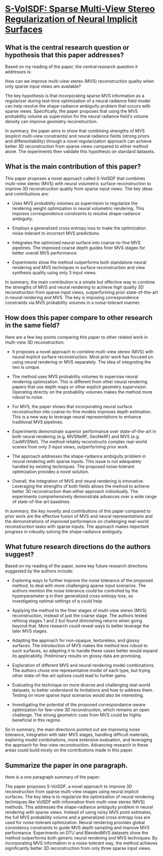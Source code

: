 # [S-VolSDF: Sparse Multi-View Stereo Regularization of Neural Implicit   Surfaces](https://arxiv.org/abs/2303.17712)

## What is the central research question or hypothesis that this paper addresses?

 Based on my reading of the paper, the central research question it addresses is: 

How can we improve multi-view stereo (MVS) reconstruction quality when only sparse input views are available?

The key hypothesis is that incorporating sparse MVS information as a regularizer during test-time optimization of a neural radiance field model can help resolve the shape-radiance ambiguity problem that occurs with sparse views. Specifically, the paper proposes that using the MVS probability volume as supervision for the neural radiance field's volume density can improve geometry reconstruction.

In summary, the paper aims to show that combining strengths of MVS (explicit multi-view constraints) and neural radiance fields (strong priors and differentiability) through a novel regularization approach can achieve better 3D reconstruction from sparse views compared to either method alone. The experiments then validate this hypothesis on standard datasets.


## What is the main contribution of this paper?

 This paper proposes a novel approach called S-VolSDF that combines multi-view stereo (MVS) with neural volumetric surface reconstruction to improve 3D reconstruction quality from sparse input views. The key ideas and contributions are:

- Uses MVS probability volumes as supervision to regularize the rendering weight optimization in neural volumetric rendering. This imposes correspondence constraints to resolve shape-radiance ambiguity.

- Employs a generalized cross entropy loss to make the optimization noise-tolerant to incorrect MVS predictions. 

- Integrates the optimized neural surface into coarse-to-fine MVS pipelines. The improved coarse depth guides finer MVS stages for better overall MVS performance.

- Experiments show the method outperforms both standalone neural rendering and MVS techniques in surface reconstruction and view synthesis quality using only 3 input views.

In summary, the main contribution is a simple but effective way to combine the strengths of MVS and neural rendering to achieve high quality 3D reconstruction from sparse input views, outperforming prior state-of-the-art in neural rendering and MVS. The key is imposing correspondence constraints via MVS probability volumes in a noise-tolerant manner.


## How does this paper compare to other research in the same field?

 Here are a few key points comparing this paper to other related work in multi-view 3D reconstruction:

- It proposes a novel approach to combine multi-view stereo (MVS) with neural implicit surface reconstruction. Most prior work has focused on using neural rendering or MVS separately. The idea of integrating the two is unique.

- The method uses MVS probability volumes to supervise neural rendering optimization. This is different from other neural rendering papers that use depth maps or other explicit geometry supervision. Operating directly on the probability volumes makes the method more robust to noise.

- For MVS, the paper shows that incorporating neural surface reconstruction into coarse-to-fine models improves depth estimation. This is a new way to leverage neural representations to enhance traditional MVS pipelines. 

- Experiments demonstrate superior performance over state-of-the-art in both neural rendering (e.g. MVSNeRF, GeoNeRF) and MVS (e.g. CasMVSNet). The method reliably reconstructs complex real-world scenes from only 3 input views, outperforming prior work.

- The approach addresses the shape-radiance ambiguity problem in neural rendering with sparse inputs. This issue is not adequately handled by existing techniques. The proposed noise-tolerant optimization provides a novel solution.

- Overall, the integration of MVS and neural rendering is innovative. Leveraging the strengths of both fields allows the method to achieve better 3D reconstruction than either approach individually. The experiments comprehensively demonstrate advances over a wide range of state-of-the-art baselines.

In summary, the key novelty and contributions of this paper compared to prior work are the effective fusion of MVS and neural representations and the demonstrations of improved performance on challenging real-world reconstruction tasks with sparse inputs. The approach makes important progress in robustly solving the shape-radiance ambiguity.


## What future research directions do the authors suggest?

 Based on my reading of the paper, some key future research directions suggested by the authors include:

- Exploring ways to further improve the noise tolerance of the proposed method, to deal with more challenging sparse input scenarios. The authors mention the noise tolerance could be controlled by the hyperparameter q in their generalized cross entropy loss, so investigating optimal settings of q could help.

- Applying the method to the finer stages of multi-view stereo (MVS) reconstruction, instead of just the coarse stage. The authors tested refining stages 1 and 2 but found diminishing returns when going beyond that. More research could reveal ways to better leverage the later MVS stages.

- Adapting the approach for non-opaque, textureless, and glossy surfaces. The introduction of MVS makes the method less robust to such surfaces, so adapting it to handle these cases better would expand its applicability. Preliminary results on glossy data are promising.

- Exploration of different MVS and neural rendering model combinations. The authors chose one representative model of each type, but trying other state-of-the-art options could lead to further gains.

- Evaluating the technique on more diverse and challenging real-world datasets, to better understand its limitations and how to address them. Testing on more sparse input scenarios would also be interesting.

- Investigating the potential of the proposed correspondance-aware optimization for few-view 3D reconstruction, which remains an open challenge. The strong geometric cues from MVS could be highly beneficial in this regime.

So in summary, the main directions pointed out are improving noise tolerance, integration with later MVS stages, handling difficult materials, exploring model combinations, more extensive evaluation, and leveraging the approach for few-view reconstruction. Advancing research in these areas could build nicely on the contributions made in this paper.


## Summarize the paper in one paragraph.

 Here is a one paragraph summary of the paper:

The paper proposes S-VolSDF, a novel approach to improve 3D reconstruction from sparse multi-view images using neural implicit surfaces. The key idea is to regularize the optimization of neural rendering techniques like VolSDF with information from multi-view stereo (MVS) methods. This addresses the shape-radiance ambiguity problem in neural rendering with sparse views. Instead of using noisy MVS point estimates, the full MVS probability volume and a generalized cross entropy loss are used for noise-tolerant optimization. Neural rendering provides global consistency constraints to guide MVS depth sampling and improve MVS performance. Experiments on DTU and BlendedMVS datasets show the method outperforms both generic neural rendering and MVS techniques. By incorporating MVS information in a noise-tolerant way, the method achieves significantly better 3D reconstruction from only three sparse input views.
